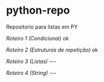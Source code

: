 # python-repo
Repositorio para listas em PY

*Roteiro 1 (Condicional)* ok

*Roteiro 2 (Estruturas de repetição)* ok

*Roteiro 3 (Listas)* ---

*Roteiro 4 (String)* ---

